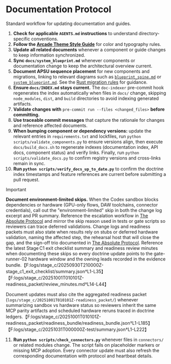 # Documentation Protocol

Standard workflow for updating documentation and guides.

1. **Check for applicable `AGENTS.md` instructions** to understand directory-specific conventions.
2. **Follow the [Arcade Theme Style Guide](style_guides/arcade_theme.md)** for color and typography rules.
3. **Update all related documents** whenever a component or guide changes to keep information synchronized.
4. **Sync `docs/system_blueprint.md`** whenever components or documentation change to keep the architectural overview current.
5. **Document APSU sequence placement** for new components and migrations, linking to relevant diagrams such as [`blueprint_spine.md`](blueprint_spine.md) or [`system_blueprint.md`](system_blueprint.md). See the [Rust migration rules](The_Absolute_Protocol.md#rust-migration-rules) for guidance.
6. **Ensure `docs/INDEX.md` stays current.** The `doc-indexer` pre-commit hook regenerates the index
   automatically when files in `docs/` change, skipping `node_modules`, `dist`, and `build`
   directories to avoid indexing generated artifacts.
7. **Validate changes with** `pre-commit run --files <changed_files>` **before committing.**
8. **Use traceable commit messages** that capture the rationale for changes and reference affected documents.
9. **When bumping component or dependency versions:** update the relevant entries in
   `requirements.txt` and lockfiles, run `python scripts/validate_components.py` to ensure
   versions align, then execute `docs/build_docs.sh` to regenerate indexes (documentation index,
   API docs, component status) and verify links. Finally, run `python scripts/validate_docs.py`
   to confirm registry versions and cross-links remain in sync.
10. **Run `python scripts/verify_docs_up_to_date.py`** to confirm the doctrine index timestamps and
    feature references are current before submitting a pull request.

> [!IMPORTANT]
> **Document environment-limited skips.** When the Codex sandbox blocks dependencies or hardware (GPU-only flows, DAW toolchains, connector credentials), call out the "environment-limited" skip in both the change log excerpt and PR summary. Reference the escalation workflow in [The Absolute Protocol](The_Absolute_Protocol.md#stage-gate-alignment) and mirror the skip reason used in tests or gate scripts so reviewers can trace deferred validations.
> Change logs and readiness packets must also state when results rely on stubs or deferred hardware validation, naming the affected step, the rehearsal host that will close the gap, and the sign-off trio documented in [The Absolute Protocol](The_Absolute_Protocol.md#sandbox-to-hardware-rehearsal-bridge).
> Reference the latest Stage C1 exit checklist summary and readiness review minutes when documenting these skips so every doctrine update points to the gate-runner-02 hardware window and the owning leads recorded in the evidence bundle.【F:logs/stage_c/20250930T210000Z-stage_c1_exit_checklist/summary.json†L1-L35】【F:logs/stage_c/20251001T010101Z-readiness_packet/review_minutes.md†L14-L44】

Document updates must also cite the aggregated readiness packet (`logs/stage_c/20251001T010101Z-readiness_packet/`) whenever summarizing sandbox vs hardware status so reviewers inherit the same MCP parity artifacts and scheduled hardware reruns traced in doctrine ledgers.【F:logs/stage_c/20251001T010101Z-readiness_packet/readiness_bundle/readiness_bundle.json†L1-L185】【F:logs/stage_c/20251031T000000Z-test/summary.json†L1-L222】

11. **Run `python scripts/check_connectors.py`** whenever files in `connectors/` or related modules change. The script fails on placeholder markers or missing MCP adoption. Every connector update must also refresh the corresponding documentation with protocol and heartbeat details.

